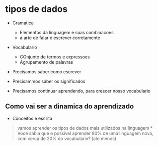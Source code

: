 # tipos de dados

* Gramatica
    * Elementos da linguagem e suas combinacoes
    * a arte de falar e escrever corretamente

* Vocabulario
    * COnjunto de termos e expressoes
    * Agrupamento de palavras

* Precisamos saber como escrever
* Precisammos saber os significados
* Precisamos continuar aprendendo, para crescer nosso vocabulario

## Como vai ser a dinamica do aprendizado

* Conceitos e escrita

> vamos aprender os tipos de dados mais utilizados na linguagem
    * Voce sabia que e possivel aprender 80% de uma linguagem nova, com cerca de 20% do vocabulario? (ate menos)